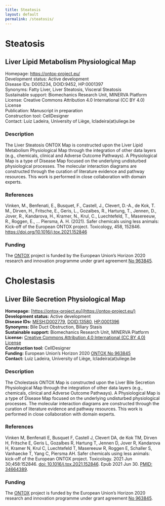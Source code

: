 ```yaml
---
title: Steatosis
layout: default
permalink: /steatosis/
---
```


# Steatosis
## Liver Lipid Metabolism Physiological Map

Homepage: https://ontox-project.eu/  
Development status: Active development  
Disease IDs: D005234, DOID:9452, HP:0001397  
Synonyms: Fatty Liver, Liver Steatosis, Visceral Steatosis  
Sustainable support:  Biomechanics Research Unit, MINERVA Platform  
License: Creative Commons Attribution 4.0 International (CC BY 4.0) License  
Publication: Manuscript in preparation  
Construction tool: CellDesigner  
Contact: Luiz Ladeira, University of Liège, lcladeira(at)uliege.be  

### Description

The Liver Steatosis ONTOX Map is constructed upon the Liver Lipid Metabolism Physiological Map through the integration of other data layers (e.g., chemicals, clinical and Adverse Outcome Pathways). A Physiological Map is a type of Disease Map focused on the underlying undisturbed physiological processes. The molecular interaction diagrams are constructed through the curation of literature evidence and pathway resources. This work is performed in close collaboration with domain experts.

### References

Vinken, M., Benfenati, E., Busquet, F., Castell, J., Clevert, D.-A., de Kok, T. M., Dirven, H., Fritsche, E., Geris, L., Gozalbes, R., Hartung, T., Jennen, D., Jover, R., Kandarova, H., Kramer, N., Krul, C., Luechtefeld, T., Masereeuw, R., Roggen, E., … Piersma, A. H. (2021). Safer chemicals using less animals: Kick-off of the European ONTOX project. Toxicology, 458, 152846. https://doi.org/10.1016/j.tox.2021.152846 

### Funding

The [ONTOX](https://ontox-project.eu/) project is funded by the European Union’s Horizon 2020 research and innovation programme under grant agreement [No 963845](https://doi.org/10.3030/963845).






# Cholestasis
## Liver Bile Secretion Physiological Map

**Homepage:** [https://ontox-project.eu](https://ontox-project.eu/)  
**Development status:** Active development  
**Disease IDs:** 
[MESH:D002779](https://meshb.nlm.nih.gov/record/ui?ui=D002779), 
[DOID:13580](https://disease-ontology.org/?id=DOID:13580), 
[HP:0001396](http://purl.obolibrary.org/obo/HP_0001396)  
**Synonyms:** Bile Duct Obstruction, Biliary Stasis  
**Sustainable support:** Biomechanics Research Unit, MINERVA Platform  
**License:** [Creative Commons Attribution 4.0 International (CC BY 4.0) License](https://creativecommons.org/licenses/by/4.0/)  
**Construction tool:** CellDesigner  
**Funding:** European Union’s Horizon 2020 [ONTOX No 963845](https://doi.org/10.3030/963845)  
**Contact:** Luiz Ladeira, University of Liège, lcladeira(at)uliege.be  

### Description

The Cholestasis ONTOX Map is constructed upon the Liver Bile Secretion Physiological Map through the integration of other data layers (e.g., chemicals, clinical and Adverse Outcome Pathways). A Physiological Map is a type of Disease Map focused on the underlying undisturbed physiological processes. The molecular interaction diagrams are constructed through the curation of literature evidence and pathway resources. This work is performed in close collaboration with domain experts.

### References

Vinken M, Benfenati E, Busquet F, Castell J, Clevert DA, de Kok TM, Dirven H, Fritsche E, Geris L, Gozalbes R, Hartung T, Jennen D, Jover R, Kandarova H, Kramer N, Krul C, Luechtefeld T, Masereeuw R, Roggen E, Schaller S, Vanhaecke T, Yang C, Piersma AH. Safer chemicals using less animals: kick-off of the European ONTOX project. Toxicology. 2021 Jun 30;458:152846. [doi: 10.1016/j.tox.2021.152846](https://doi.org/10.1016/j.tox.2021.152846). Epub 2021 Jun 30. [PMID: 34664389](https://www.ncbi.nlm.nih.gov/pubmed/34664389).

### Funding

The [ONTOX](https://ontox-project.eu/) project is funded by the European Union’s Horizon 2020 research and innovation programme under grant agreement [No 963845](https://doi.org/10.3030/963845).
